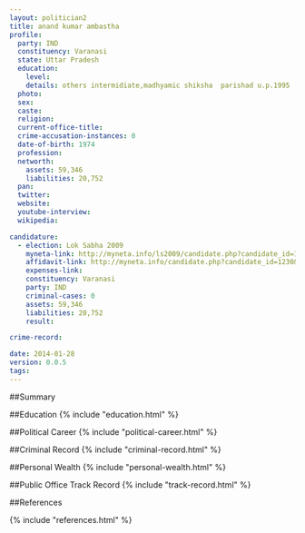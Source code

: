 ```yaml
---
layout: politician2
title: anand kumar ambastha
profile: 
  party: IND
  constituency: Varanasi
  state: Uttar Pradesh
  education: 
    level: 
    details: others intermidiate,madhyamic shiksha  parishad u.p.1995
  photo: 
  sex: 
  caste: 
  religion: 
  current-office-title: 
  crime-accusation-instances: 0
  date-of-birth: 1974
  profession: 
  networth: 
    assets: 59,346
    liabilities: 20,752
  pan: 
  twitter: 
  website: 
  youtube-interview: 
  wikipedia: 

candidature: 
  - election: Lok Sabha 2009
    myneta-link: http://myneta.info/ls2009/candidate.php?candidate_id=1230
    affidavit-link: http://myneta.info/candidate.php?candidate_id=1230&scan=original
    expenses-link: 
    constituency: Varanasi 
    party: IND
    criminal-cases: 0
    assets: 59,346
    liabilities: 20,752
    result:  

crime-record: 

date: 2014-01-28
version: 0.0.5
tags: 
---
```

##Summary


##Education
{% include "education.html" %}


##Political Career
{% include "political-career.html" %}


##Criminal Record
{% include "criminal-record.html" %}


##Personal Wealth
{% include "personal-wealth.html" %}


##Public Office Track Record
{% include "track-record.html" %}


##References


{% include "references.html" %}